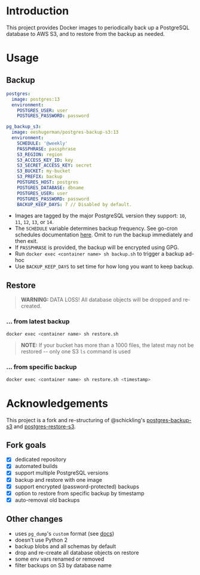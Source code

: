 # Introduction
This project provides Docker images to periodically back up a PostgreSQL database to AWS S3, and to restore from the backup as needed.

# Usage
## Backup
```yaml
postgres:
  image: postgres:13
  environment:
    POSTGRES_USER: user
    POSTGRES_PASSWORD: password

pg_backup_s3:
  image: eeshugerman/postgres-backup-s3:13
  environment:
    SCHEDULE: '@weekly'
    PASSPHRASE: passphrase
    S3_REGION: region
    S3_ACCESS_KEY_ID: key
    S3_SECRET_ACCESS_KEY: secret
    S3_BUCKET: my-bucket
    S3_PREFIX: backup
    POSTGRES_HOST: postgres
    POSTGRES_DATABASE: dbname
    POSTGRES_USER: user
    POSTGRES_PASSWORD: password
    BACKUP_KEEP_DAYS: 7 // Disabled by default.
```

- Images are tagged by the major PostgreSQL version they support: `10`, `11`, `12`, `13`, or `14`.
- The `SCHEDULE` variable determines backup frequency. See go-cron schedules documentation [here](http://godoc.org/github.com/robfig/cron#hdr-Predefined_schedules). Omit to run the backup immediately and then exit.
- If `PASSPHRASE` is provided, the backup will be encrypted using GPG.
- Run `docker exec <container name> sh backup.sh` to trigger a backup ad-hoc
- Use `BACKUP_KEEP_DAYS` to set time for how long you want to keep backup.

## Restore
> **WARNING:** DATA LOSS! All database objects will be dropped and re-created.
### ... from latest backup
```sh
docker exec <container name> sh restore.sh
```
> **NOTE:** If your bucket has more than a 1000 files, the latest may not be restored -- only one S3 `ls` command is used
### ... from specific backup
```sh
docker exec <container name> sh restore.sh <timestamp>
```

# Acknowledgements
This project is a fork and re-structuring of @schickling's [postgres-backup-s3](https://github.com/schickling/dockerfiles/tree/master/postgres-backup-s3) and [postgres-restore-s3](https://github.com/schickling/dockerfiles/tree/master/postgres-restore-s3).

## Fork goals
  - [x] dedicated repository
  - [x] automated builds
  - [x] support multiple PostgreSQL versions
  - [x] backup and restore with one image
  - [x] support encrypted (password-protected) backups
  - [x] option to restore from specific backup by timestamp
  - [x] auto-removal old backups

## Other changes
  - uses `pg_dump`'s `custom` format (see [docs](https://www.postgresql.org/docs/10/app-pgdump.html))
  - doesn't use Python 2
  - backup blobs and all schemas by default
  - drop and re-create all database objects on restore
  - some env vars renamed or removed
  - filter backups on S3 by database name
